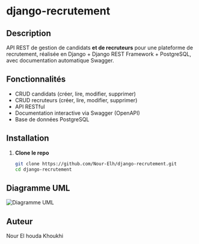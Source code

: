 # django-recrutement

## Description

API REST de gestion de candidats **et de recruteurs** pour une plateforme de recrutement, réalisée en Django + Django REST Framework + PostgreSQL, avec documentation automatique Swagger.

## Fonctionnalités

- CRUD candidats (créer, lire, modifier, supprimer)
- CRUD recruteurs (créer, lire, modifier, supprimer)
- API RESTful
- Documentation interactive via Swagger (OpenAPI)
- Base de données PostgreSQL

## Installation

1. **Clone le repo**
   ```bash
   git clone https://github.com/Nour-Elh/django-recrutement.git
   cd django-recrutement

## Diagramme UML

![Diagramme UML](docs/uml.png)

## Auteur

Nour El houda Khoukhi
